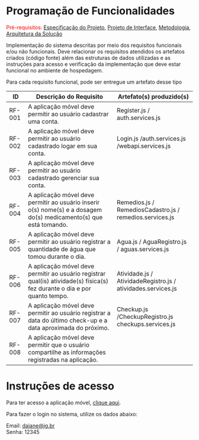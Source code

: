 # Programação de Funcionalidades

<span style="color:red">Pré-requisitos: <a href="https://github.com/ICEI-PUC-Minas-PMV-ADS/pmv-ads-2023-1-e3-proj-mov-t4-melhor-idade/blob/main/docs/02-Especifica%C3%A7%C3%A3o%20do%20Projeto.md"> Especificação do Projeto</a></span>, <a href="https://github.com/ICEI-PUC-Minas-PMV-ADS/pmv-ads-2023-1-e3-proj-mov-t4-melhor-idade/blob/main/docs/04-Projeto%20de%20Interface.md"> Projeto de Interface</a>, <a href="https://github.com/ICEI-PUC-Minas-PMV-ADS/pmv-ads-2023-1-e3-proj-mov-t4-melhor-idade/blob/main/docs/03-Metodologia.md"> Metodologia</a>, <a href="https://github.com/ICEI-PUC-Minas-PMV-ADS/pmv-ads-2023-1-e3-proj-mov-t4-melhor-idade/blob/main/docs/05-Arquitetura%20da%20Solu%C3%A7%C3%A3o.md"> Arquitetura da Solução</a>

Implementação do sistema descritas por meio dos requisitos funcionais e/ou não funcionais. Deve relacionar os requisitos atendidos os artefatos criados (código fonte) além das estruturas de dados utilizadas e as instruções para acesso e verificação da implementação que deve estar funcional no ambiente de hospedagem.

Para cada requisito funcional, pode ser entregue um artefato desse tipo

|ID    | Descrição do Requisito  | Artefato(s) produzido(s) |
|------|-----------------------------------------|----|
|RF-001| A aplicação móvel deve permitir ao usuário cadastrar uma conta. | Register.js / auth.services.js  | 
|RF-002| A aplicação móvel deve permitir ao usuário cadastrado logar em sua conta. | Login.js /auth.services.js /webapi.services.js  | 
|RF-003| A aplicação móvel deve permitir ao usuário cadastrado gerenciar sua conta.  |  |
|RF-004| A aplicação móvel deve permitir ao usuário inserir o(s) nome(s) e a dosagem do(s) medicamento(s) que está tomando.   | Remedios.js / RemediosCadastro.js / remedios.services.js |
|RF-005| A aplicação móvel deve permitir ao usuário registrar a quantidade de água que tomou durante o dia. | Agua.js / AguaRegistro.js / aguas.services.js |
|RF-006| A aplicação móvel deve permitir ao usuário registrar qual(is) atividade(s) física(s) fez durante o dia e por quanto tempo.|Atividade.js / AtividadeRegistro.js / atividades.services.js   |
|RF-007| A aplicação móvel deve permitir ao usuário registrar a data do último check-up e a data aproximada do próximo. |   Checkup.js /CheckupRegistro.js  checkups.services.js |
|RF-008| A aplicação móvel deve permitir que o usuário compartilhe as informações registradas na aplicação.   |  |


# Instruções de acesso

Para ter acesso a aplicação móvel, <a href="https://snack.expo.dev/@procopiodaiane/atual">clique aqui</a>.

Para fazer o login no sistema, utilize os dados abaixo:

Email: daiane@ig.br
<br>
Senha: 12345
